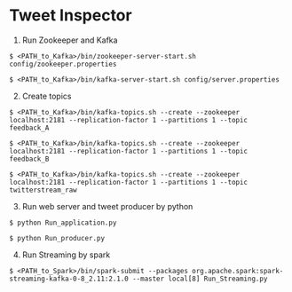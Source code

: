 # Tweet Inspector

1. Run Zookeeper and Kafka

`$ <PATH_to_Kafka>/bin/zookeeper-server-start.sh config/zookeeper.properties`

`$ <PATH_to_Kafka>/bin/kafka-server-start.sh config/server.properties`

2. Create topics

`$ <PATH_to_Kafka>/bin/kafka-topics.sh --create --zookeeper localhost:2181 --replication-factor 1 --partitions 1 --topic feedback_A`

`$ <PATH_to_Kafka>/bin/kafka-topics.sh --create --zookeeper localhost:2181 --replication-factor 1 --partitions 1 --topic feedback_B`

`$ <PATH_to_Kafka>/bin/kafka-topics.sh --create --zookeeper localhost:2181 --replication-factor 1 --partitions 1 --topic twitterstream_raw`

3. Run web server and tweet producer by python

`$ python Run_application.py`

`$ python Run_producer.py`

4. Run Streaming by spark

`$ <PATH_to_Spark>/bin/spark-submit --packages org.apache.spark:spark-streaming-kafka-0-8_2.11:2.1.0 --master local[8] Run_Streaming.py` 

